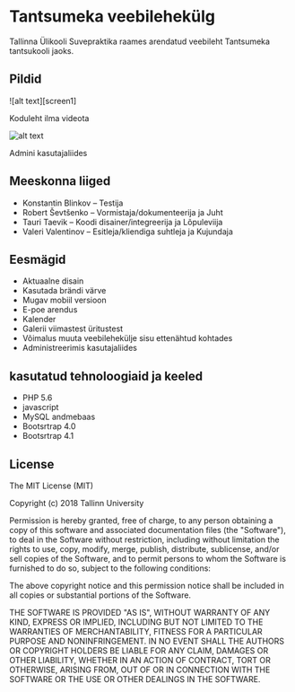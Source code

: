 # Tantsumeka veebilehekülg
Tallinna Ülikooli Suvepraktika raames arendatud veebileht Tantsumeka tantsukooli jaoks.
<h2>Pildid</h2> 
![alt text][screen1]

[screen1]: https://github.com/RobertShev/Ryhm_4/blob/master/readmeIMG/photo_2018-06-18_13-16-49.jpg "Koduleht ilma videota"

Koduleht ilma videota

![alt text][screen2]

[screen2]: https://github.com/RobertShev/Ryhm_4/blob/master/readmeIMG/photo_2018-06-18_13-16-56.jpg "Admini kasutajaliides"

Admini kasutajaliides

<h2>Meeskonna liiged</h2>
<ul>
  <li>Konstantin Blinkov – Testija</li>
  <li>Robert Ševtšenko – Vormistaja/dokumenteerija ja Juht</li>
  <li>Tauri Taevik – Koodi disainer/integreerija ja Lõpuleviija</li>
  <li>Valeri Valentinov – Esitleja/kliendiga suhtleja ja Kujundaja</li>
</ul>

<h2>Eesmägid</h2>
<ul>
  <li>Aktuaalne disain</li>
  <li>Kasutada brändi värve</li>
  <li>Mugav mobiil versioon</li>
  <li>E-poe arendus</li>
  <li>Kalender</li>
  <li>Galerii viimastest üritustest</li>
  <li>Võimalus muuta veebilehekülje sisu ettenähtud kohtades</li>
  <li>Administreerimis kasutajaliides</li>
</ul>
<h2>kasutatud tehnoloogiaid ja keeled</h2>
<ul>
  <li>PHP 5.6</li>
  <li>javascript</li>
  <li>MySQL andmebaas</li>
  <li>Bootsrtrap 4.0</li>
  <li>Bootsrtrap 4.1</li>
</ul>

<h2>License</h2>
The MIT License (MIT)

Copyright (c) 2018 Tallinn University

Permission is hereby granted, free of charge, to any person obtaining a copy of this software and associated documentation files (the "Software"), to deal in the Software without restriction, including without limitation the rights to use, copy, modify, merge, publish, distribute, sublicense, and/or sell copies of the Software, and to permit persons to whom the Software is furnished to do so, subject to the following conditions:

The above copyright notice and this permission notice shall be included in all copies or substantial portions of the Software.

THE SOFTWARE IS PROVIDED "AS IS", WITHOUT WARRANTY OF ANY KIND, EXPRESS OR IMPLIED, INCLUDING BUT NOT LIMITED TO THE WARRANTIES OF MERCHANTABILITY, FITNESS FOR A PARTICULAR PURPOSE AND NONINFRINGEMENT. IN NO EVENT SHALL THE AUTHORS OR COPYRIGHT HOLDERS BE LIABLE FOR ANY CLAIM, DAMAGES OR OTHER LIABILITY, WHETHER IN AN ACTION OF CONTRACT, TORT OR OTHERWISE, ARISING FROM, OUT OF OR IN CONNECTION WITH THE SOFTWARE OR THE USE OR OTHER DEALINGS IN THE SOFTWARE.
